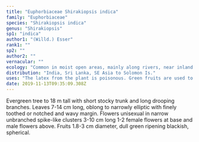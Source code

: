 ```yaml
---
title: "Euphorbiaceae Shirakiopsis indica"
family: "Euphorbiaceae"
species: "Shirakiopsis indica"
genus: "Shirakiopsis"
sp1: "indica"
author1: "(Willd.) Esser"
rank1: ""
sp2: ""
author2: ""
vernacular: ""
ecology: "Common in moist open areas, mainly along rivers, near inland edge of mangroves."
distribution: "India, Sri Lanka, SE Asia to Solomon Is."
uses: "The latex from the plant is poisonous. Green fruits are used to poison fish. Seeds are edible but the fruit wall must be carefully removed."
date: 2019-11-13T09:35:09.308Z
---
```

Evergreen tree to 18 m tall with short stocky trunk and long drooping branches. Leaves 7-14 cm long, oblong to narrowly elliptic with finely toothed or notched and wavy margin. Flowers unisexual in narrow unbranched spike-like clusters 3-10 cm long 1-2 female flowers at base and male flowers above. Fruits 1.8-3 cm diameter, dull green ripening blackish, spherical.